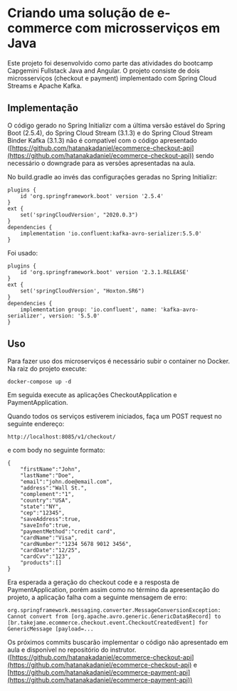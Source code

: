 # Criando uma solução de e-commerce com microsserviços em Java

Este projeto foi desenvolvido como parte das atividades do bootcamp Capgemini Fullstack Java and Angular. O projeto consiste de dois microsserviços (checkout e payment) implementado com Spring Cloud Streams e Apache Kafka.

## Implementação

O código gerado no Spring Initializr com a última versão estável do Spring Boot (2.5.4), do Spring Cloud Stream (3.1.3) e do Spring Cloud Stream Binder Kafka (3.1.3) não é compatível com o código apresentado ([https://github.com/hatanakadaniel/ecommerce-checkout-api](https://github.com/hatanakadaniel/ecommerce-checkout-api)) sendo necessário o downgrade para as versões apresentadas na aula.

No build.gradle ao invés das configurações geradas no Spring Initializr:
```
plugins {
    id 'org.springframework.boot' version '2.5.4'
}
ext {
	set('springCloudVersion', "2020.0.3")
}
dependencies {
	implementation 'io.confluent:kafka-avro-serializer:5.5.0'
}
```
Foi usado:
```
plugins {
	id 'org.springframework.boot' version '2.3.1.RELEASE'
}
ext {
	set('springCloudVersion', "Hoxton.SR6")
}
dependencies {
	implementation group: 'io.confluent', name: 'kafka-avro-serializer', version: '5.5.0'
}
```


## Uso

Para fazer uso dos microserviços é necessário subir o container no Docker. Na raiz do projeto execute:

```
docker-compose up -d
```

Em seguida execute as aplicações CheckoutApplication e PaymentApplication.

Quando todos os serviços estiverem iniciados, faça um POST request no seguinte endereço:

```
http://localhost:8085/v1/checkout/
```

e com body no seguinte formato:

```
{
	"firstName":"John",
	"lastName":"Doe",
	"email":"john.doe@email.com",
	"address":"Wall St.",
	"complement":"1",
	"country":"USA",
	"state":"NY",
	"cep":"12345",
	"saveAddress":true,
	"saveInfo":true,
	"paymentMethod":"credit card",
	"cardName":"Visa",
	"cardNumber":"1234 5678 9012 3456",
	"cardDate":"12/25",
	"cardCvv":"123",
	"products":[]
}
```

Era esperada a geração do checkout code e a resposta de PaymentApplication, porém assim como no término da apresentação do projeto, a aplicação falha com a seguinte mensagem de erro:

```
org.springframework.messaging.converter.MessageConversionException: Cannot convert from [org.apache.avro.generic.GenericData$Record] to [br.takejame.ecommerce.checkout.event.CheckoutCreatedEvent] for GenericMessage [payload=...
```

Os próximos commits buscarão implementar o código não apresentado em aula e disponível no repositório do instrutor. ([https://github.com/hatanakadaniel/ecommerce-checkout-api](https://github.com/hatanakadaniel/ecommerce-checkout-api) e [https://github.com/hatanakadaniel/ecommerce-payment-api](https://github.com/hatanakadaniel/ecommerce-payment-api))